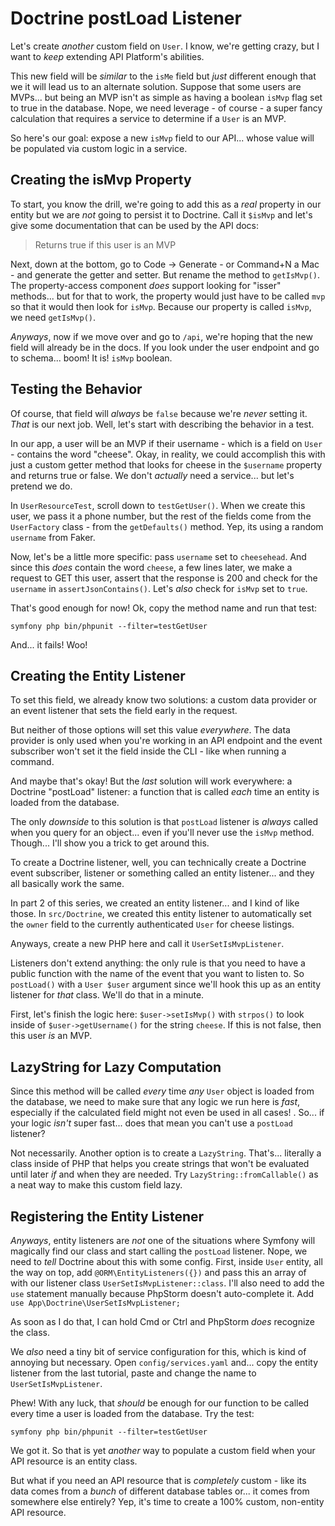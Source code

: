 # Doctrine postLoad Listener

Let's create *another* custom field on `User`. I know, we're getting crazy, but
I want to *keep* extending API Platform's abilities.

This new field will be *similar* to the `isMe` field but *just* different enough
that we it will lead us to an alternate solution. Suppose that some users are
MVPs... but being an MVP isn't as simple as having a boolean `isMvp` flag set
to true in the database. Nope, we need leverage - of course - a super fancy
calculation that requires a service to determine if a `User` is an MVP.

So here's our goal: expose a new `isMvp` field to our API... whose value will
be populated via custom logic in a service.

## Creating the isMvp Property

To start, you know the drill, we're going to add this as a *real* property in
our entity but we are *not* going to persist it to Doctrine. Call it `$isMvp` and
let's give some documentation that can be used by the API docs:

> Returns true if this user is an MVP

Next, down at the bottom, go to Code -> Generate - or Command+N a Mac - and
generate the getter and setter. But rename the method to `getIsMvp()`. The
property-access component *does* support looking for "isser" methods... but
for that to work, the property would just have to be called `mvp` so that it
would then look for `isMvp`. Because our property is called `isMvp`, we need
`getIsMvp()`.

*Anyways*, now if we move over and go to `/api`, we're hoping that the new field
will already be in the docs. If you look under the user endpoint and go to
schema... boom! It is! `isMvp` boolean.

## Testing the Behavior

Of course, that field will *always* be `false` because we're *never* setting it.
*That* is our next job. Well, let's start with describing the behavior in a test.

In our app, a user will be an MVP if their username - which is a field on `User` -
contains the word "cheese". Okay, in reality, we could accomplish this with just
a custom getter method that looks for cheese in the `$username` property and
returns true or false. We don't *actually* need a service... but let's pretend
we do.

In `UserResourceTest`, scroll down to `testGetUser()`. When we create this user,
we pass it a phone number, but the rest of the fields come from the `UserFactory`
class - from the `getDefaults()` method. Yep, its using a random `username` from
Faker.

Now, let's be a little more specific: pass `username` set to `cheesehead`. And
since this *does* contain the word `cheese`, a few lines later, we make a request
to GET this user, assert that the response is 200 and check for the `username` in
`assertJsonContains()`. Let's *also* check for `isMvp` set to `true`.

That's good enough for now! Ok, copy the method name and run that test:

```terminal
symfony php bin/phpunit --filter=testGetUser
```

And... it fails! Woo!

## Creating the Entity Listener

To set this field, we already know two solutions: a custom data provider or an
event listener that sets the field early in the request.

But neither of those options will set this value *everywhere*. The data provider
is only used when you're working in an API endpoint and the event subscriber won't
set it the field inside the CLI - like when running a command.

And maybe that's okay! But the *last* solution will work everywhere: a Doctrine
"postLoad" listener: a function that is called *each* time an entity is loaded
from the database.

The only *downside* to this solution is that `postLoad` listener is *always*
called when you query for an object... even if you'll never use the `isMvp`
method. Though... I'll show you a trick to get around this.

To create a Doctrine listener, well, you can technically create a Doctrine event
subscriber, listener or something called an entity listener... and they all
basically work the same.

In part 2 of this series, we created an entity listener... and I kind of like
those. In `src/Doctrine`, we created this entity listener to automatically set
the `owner` field to the currently authenticated `User` for cheese listings.

Anyways, create a new PHP here and call it `UserSetIsMvpListener`.

Listeners don't extend anything: the only rule is that you need to have a public
function with the name of the event that you want to listen to. So
`postLoad()` with a `User $user` argument since we'll hook this up as an entity
listener for *that* class. We'll do that in a minute.

First, let's finish the logic here: `$user->setIsMvp()` with `strpos()` to
look inside of `$user->getUsername()` for the string `cheese`. If this is
not false, then this user *is* an MVP.

## LazyString for Lazy Computation

Since this method will be called *every* time *any* `User` object is loaded from
the database, we need to make sure that any logic we run here is *fast*, especially
if the calculated field might not even be used in all cases! . So... if your
logic *isn't* super fast... does that mean you can't use a `postLoad` listener?

Not necessarily. Another option is to create a `LazyString`. That's... literally
a class inside of PHP that helps you create strings that won't be evaluated
until later *if* and when they are needed. Try `LazyString::fromCallable()` as
a neat way to make this custom field lazy.

## Registering the Entity Listener

*Anyways*, entity listeners are *not* one of the situations where Symfony will
magically find our class and start calling the `postLoad` listener. Nope, we
need to *tell* Doctrine about this with some config. First, inside `User` entity,
all the way on top, add `@ORM\EntityListeners({})` and pass this an array of
with our listener class `UserSetIsMvpListener::class`. I'll also need to add
the `use` statement manually because PhpStorm doesn't auto-complete it. Add
`use App\Doctrine\UserSetIsMvpListener;`

As soon as I do that, I can hold Cmd or Ctrl and PhpStorm *does* recognize the
class.

We *also* need a tiny bit of service configuration for this, which is kind of
annoying but necessary. Open `config/services.yaml` and... copy the entity listener
from the last tutorial, paste and change the name to `UserSetIsMvpListener`.

Phew! With any luck, that *should* be enough for our function to be called every
time a user is loaded from the database. Try the test:

```terminal-silent
symfony php bin/phpunit --filter=testGetUser
```

We got it. So that is yet *another* way to populate a custom field when your
API resource is an entity class.

But what if you need an API resource that is *completely* custom - like its data
comes from a *bunch* of different database tables or... it comes from somewhere
else entirely? Yep, it's time to create a 100% custom, non-entity API resource.
